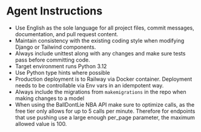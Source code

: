 # Agent Instructions

- Use English as the sole language for all project files, commit messages, documentation, and pull request content.
- Maintain consistency with the existing coding style when modifying Django or Tailwind components.
- Always include unittest along with any changes and make sure tests pass before committing code.
- Target environment runs Python 3.12
- Use Python type hints where possible
- Production deployment is to Railway via Docker container. Deployment needs to be controllable via Env vars in an idempotent way.
- Always include the migrations from `makemigrations` in the repo when making changes to a model
- When using the BallDontLie NBA API make sure to optimize calls, as the free tier only allows for up to 5 calls per minute. Therefore for endpoints that use pushing use a large enough per_page parameter, the maximum allowed value is 100.